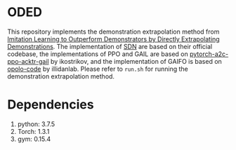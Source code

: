 # ODED
This repository implements the demonstration extrapolation method from <a href="https://dl.acm.org/doi/10.1145/3511808.3557357" target="_blank">Imitation Learning to Outperform Demonstrators by Directly Extrapolating Demonstrations</a>. The implementation of <a href="https://github.com/gdebie/stochastic-deep-networks" target="_blank">SDN</a> are based on their official codebase, the implementations of PPO and GAIL are based on 
<a href="https://github.com/ikostrikov/pytorch-a2c-ppo-acktr-gail/tree/master/a2c_ppo_acktr/algo" target="_blank">
pytorch-a2c-ppo-acktr-gail</a> by ikostrikov, and the implementation of GAIFO is based on 
<a href="https://github.com/illidanlab/opolo-code" target="_blank">opolo-code</a> by illidanlab. Please refer to `run.sh` for running the demonstration extrapolation method.

# Dependencies
1. python: 3.7.5
2. Torch: 1.3.1
3. gym: 0.15.4
